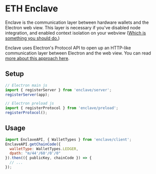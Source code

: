 # ETH Enclave

Enclave is the communication layer between hardware wallets and the Electron
web view. This layer is necessary if you've disabled node integration, and
enabled context isolation on your webview ([Which is something you should do.](https://github.com/electron/electron/blob/master/docs/tutorial/security.md))

Enclave uses Electron's Protocol API to open up an HTTP-like communication layer
between Electron and the web view. You can read [more about this approach here](https://gist.github.com/wbobeirne/ec3e52b3db1359278c19f29e1bbfd5f1).

## Setup

```js
// Electron main js
import { registerServer } from 'enclave/server';
registerServer(app);
```

```js
// Electron preload js
import { registerProtocol } from 'enclave/preload';
registerProtocol();
```

## Usage

```js
import EnclaveAPI, { WalletTypes } from 'enclave/client';
EnclaveAPI.getChainCode({
  walletType: WalletTypes.LEDGER,
  dpath: "m/44'/60'/0'/0"
}).then(({ publicKey, chainCode }) => {
  // ...
});
```
